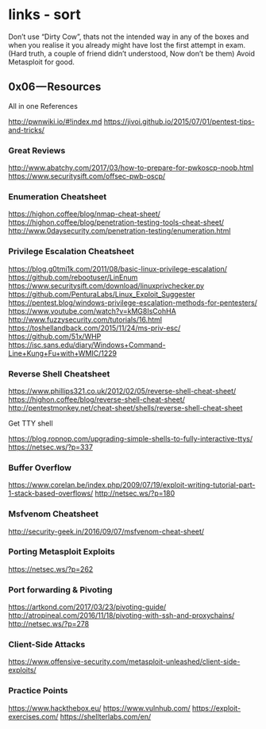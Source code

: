 # links - sort

Don’t use “Dirty Cow”, thats not the intended way in any of the boxes and when you realise it you already might have lost the first attempt in exam. (Hard truth, a couple of friend didn’t understood, Now don’t be them)
Avoid Metasploit for good.

## 0x06 — Resources
All in one References

http://pwnwiki.io/#!index.md
https://jivoi.github.io/2015/07/01/pentest-tips-and-tricks/

### Great Reviews

http://www.abatchy.com/2017/03/how-to-prepare-for-pwkoscp-noob.html
https://www.securitysift.com/offsec-pwb-oscp/

### Enumeration Cheatsheet

https://highon.coffee/blog/nmap-cheat-sheet/
https://highon.coffee/blog/penetration-testing-tools-cheat-sheet/
http://www.0daysecurity.com/penetration-testing/enumeration.html

### Privilege Escalation Cheatsheet

https://blog.g0tmi1k.com/2011/08/basic-linux-privilege-escalation/
https://github.com/rebootuser/LinEnum
https://www.securitysift.com/download/linuxprivchecker.py
https://github.com/PenturaLabs/Linux_Exploit_Suggester
https://pentest.blog/windows-privilege-escalation-methods-for-pentesters/
https://www.youtube.com/watch?v=kMG8IsCohHA
http://www.fuzzysecurity.com/tutorials/16.html
https://toshellandback.com/2015/11/24/ms-priv-esc/
https://github.com/51x/WHP
https://isc.sans.edu/diary/Windows+Command-Line+Kung+Fu+with+WMIC/1229

### Reverse Shell Cheatsheet

https://www.phillips321.co.uk/2012/02/05/reverse-shell-cheat-sheet/
https://highon.coffee/blog/reverse-shell-cheat-sheet/
http://pentestmonkey.net/cheat-sheet/shells/reverse-shell-cheat-sheet

Get TTY shell

https://blog.ropnop.com/upgrading-simple-shells-to-fully-interactive-ttys/
https://netsec.ws/?p=337

### Buffer Overflow

https://www.corelan.be/index.php/2009/07/19/exploit-writing-tutorial-part-1-stack-based-overflows/
http://netsec.ws/?p=180

### Msfvenom Cheatsheet

http://security-geek.in/2016/09/07/msfvenom-cheat-sheet/

### Porting Metasploit Exploits

https://netsec.ws/?p=262

### Port forwarding & Pivoting

https://artkond.com/2017/03/23/pivoting-guide/
http://atropineal.com/2016/11/18/pivoting-with-ssh-and-proxychains/
http://netsec.ws/?p=278

### Client-Side Attacks

https://www.offensive-security.com/metasploit-unleashed/client-side-exploits/

### Practice Points

https://www.hackthebox.eu/
https://www.vulnhub.com/
https://exploit-exercises.com/
https://shellterlabs.com/en/
